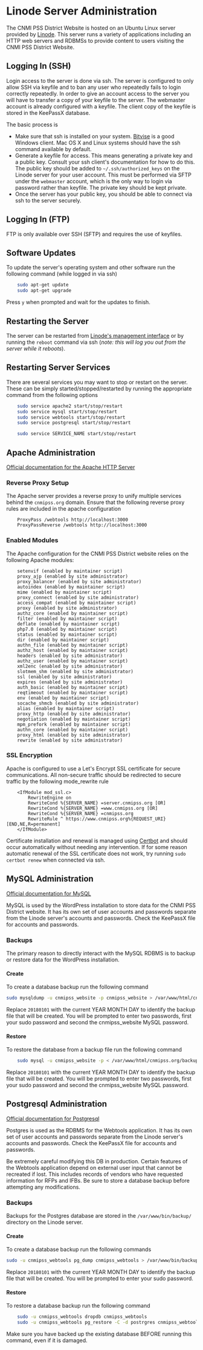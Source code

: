 # Linode Server Administration

The CNMI PSS District Website is hosted on an Ubuntu Linux server provided by [Linode](http://linode.com).  This server runs a variety of applications including an HTTP web servers and RDBMSs to provide content to users visiting the CNMI PSS District Website.

## Logging In (SSH)

Login access to the server is done via ssh.  The server is configured to only allow SSH via keyfile and to ban any user who repeatedly fails to login correctly repeatedly.  In order to give an account access to the server you will have to transfer a copy of your keyfile to the server.  The webmaster account is already configured with a keyfile.  The client copy of the keyfile is stored in the KeePassX database.

The basic process is

* Make sure that ssh is installed on your system.  [Bitvise](https://www.bitvise.com/ssh-client-download) is a good Windows client.  Mac OS X and Linux systems should have the ssh command available by default.
* Generate a keyfile for access.  This means generating a private key and a public key.  Consult your ssh client's documentation for how to do this.  The public key should be added to `~/.ssh/authorized_keys` on the Linode server for your user account.  This must be performed via SFTP under the `webmaster` account, which is the only way to login via password rather than keyfile.  The private key should be kept private.
* Once the server has your public key, you should be able to connect via ssh to the server securely.

## Logging In (FTP)

FTP is only available over SSH (SFTP) and requires the use of keyfiles.

## Software Updates

To update the server's operating system and other software run the following command (while logged in via ssh)

```bash
    sudo apt-get update
    sudo apt-get upgrade
```

Press `y` when prompted and wait for the updates to finish.

## Restarting the Server

The server can be restarted from [Linode's management interface](https://manager.linode.com) or by running the `reboot` command via ssh (*note: this will log you out from the server while it reboots*).

## Restarting Server Services

There are several services you may want to stop or restart on the server.  These can be simply started/stopped/restarted by running the appropriate command from the following options

```bash
    sudo service apache2 start/stop/restart
    sudo service mysql start/stop/restart
    sudo service webtools start/stop/restart
    sudo service postgresql start/stop/restart

    sudo service SERVICE_NAME start/stop/restart
```

## Apache Administration

[Official documentation for the Apache HTTP Server](https://httpd.apache.org/docs/2.4/)

### Reverse Proxy Setup

The Apache server provides a reverse proxy to unify multiple services behind the `cnmipss.org` domain.  Ensure that the following reverse proxy rules are included in the apache configuration

```linux-config
    ProxyPass /webtools http://localhost:3000
    ProxyPassReverse /webtools http://localhost:3000
```

### Enabled Modules

The Apache configuration for the CNMI PSS District website relies on the following Apache modules:

```none
    setenvif (enabled by maintainer script)
    proxy_ajp (enabled by site administrator)
    proxy_balancer (enabled by site administrator)
    autoindex (enabled by maintainer script)
    mime (enabled by maintainer script)
    proxy_connect (enabled by site administrator)
    access_compat (enabled by maintainer script)
    proxy (enabled by site administrator)
    authz_core (enabled by maintainer script)
    filter (enabled by maintainer script)
    deflate (enabled by maintainer script)
    php7.0 (enabled by maintainer script)
    status (enabled by maintainer script)
    dir (enabled by maintainer script)
    authn_file (enabled by maintainer script)
    authz_host (enabled by maintainer script)
    headers (enabled by site administrator)
    authz_user (enabled by maintainer script)
    xml2enc (enabled by site administrator)
    slotmem_shm (enabled by site administrator)
    ssl (enabled by site administrator)
    expires (enabled by site administrator)
    auth_basic (enabled by maintainer script)
    reqtimeout (enabled by maintainer script)
    env (enabled by maintainer script)
    socache_shmcb (enabled by site administrator)
    alias (enabled by maintainer script)
    proxy_http (enabled by site administrator)
    negotiation (enabled by maintainer script)
    mpm_prefork (enabled by maintainer script)
    authn_core (enabled by maintainer script)
    proxy_html (enabled by site administrator)
    rewrite (enabled by site administrator)
```

### SSL Encryption

Apache is configured to use a Let's Encrypt SSL certificate for secure communications.  All non-secure traffic should be redirected to secure traffic by the following mode_rewrite rule

```linux-config
    <IfModule mod_ssl.c>
        RewriteEngine on
        RewriteCond %{SERVER_NAME} =server.cnmipss.org [OR]
        RewriteCond %{SERVER_NAME} =www.cnmipss.org [OR]
        RewriteCond %{SERVER_NAME} =cnmipss.org
        RewriteRule ^ https://www.cnmipss.org%{REQUEST_URI} [END,NE,R=permanent]
    </IfModule>
```

Certificate installation and renewal is managed using [Certbot](https://certbot.eff.org/#ubuntutzesty-apache) and should occur automatically without needing any intervention.  If for some reason automatic renewal of the SSL certificate does not work, try running `sudo certbot renew` when connected via ssh.

## MySQL Administration

[Official documentation for MySQL](https://dev.mysql.com/doc/refman/5.7/en/)

MySQL is used by the WordPress installation to store data for the CNMI PSS District website.  It has its own set of user accounts and passwords separate from the Linode server's accounts and passwords.  Check the KeePassX file for accounts and passwords.

### Backups

The primary reason to directly interact with the MySQL RDBMS is to backup or restore data for the WordPress installation.

#### Create

To create a database backup run the following command

```bash
sudo mysqldump -u cnmipss_website -p cnmipss_website > /var/www/html/cnmipss.org/backup/cnmipss_website-20180101.sql
```

Replace `20180101` with the current YEAR MONTH DAY to identify the backup file that will be created.  You will be prompted to enter two passwords, first your sudo password and second the cnmipss_website MySQL password.

#### Restore

To restore the database from a backup file run the following command

```bash
    sudo mysql -u cnmipss_website -p < /var/www/html/cnmipss.org/backup/cnmipss_website-20180101.sql
```

Replace `20180101` with the current YEAR MONTH DAY to identify the backup file that will be created.  You will be prompted to enter two passwords, first your sudo password and second the cnmipss_website MySQL password.

## Postgresql Administration

[Official documentation for Postgresql](https://www.postgresql.org/docs/9.6/static/index.html)

Postgres is used as the RDBMS for the Webtools application.  It has its own set of user accounts and passwords separate from the Linode server's accounts and passwords.  Check the KeePassX file for accounts and passwords.

Be extremely careful modifying this DB in production.  Certain features of the Webtools application depend on external user input that cannot be recreated if lost.  This includes records of vendors who have requested information for RFPs and IFBs.  Be sure to store a database backup before attempting any modifications.

### Backups

Backups for the Postgres database are stored in the `/var/www/bin/backup/` directory on the Linode server.

#### Create

To create a database backup run the following commands

```bash
sudo -u cnmipss_webtools pg_dump cnmipss_webtools > /var/www/bin/backup/cnmipss_webtools-20180101.sql
```

Replace `20180101` with the current YEAR MONTH DAY to identify the backup file that will be created.  You will be prompted to enter your sudo password.

#### Restore

To restore a database backup run the following command

```bash
    sudo -u cnmipss_webtools dropdb cnmipss_webtools
    sudo -u cnmipss_webtools pg_restore -C -d postrgres cnmipss_webtools-20180101.sql
```

Make sure you have backed up the existing database BEFORE running this command, even if it is damaged.